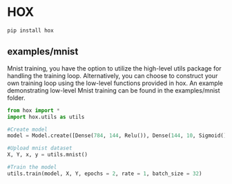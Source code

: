 # HOX

```pip install hox```


## examples/mnist
Mnist training, you have the option to utilize the high-level utils package for handling the training loop. Alternatively, you can choose to construct your own training loop using the low-level functions provided in hox. An example demonstrating low-level Mnist training can be found in the examples/mnist folder.
```python
from hox import *
import hox.utils as utils

#Create model
model = Model.create([Dense(784, 144, Relu()), Dense(144, 10, Sigmoid())])

#Upload mnist dataset
X, Y, x, y = utils.mnist()

#Train the model
utils.train(model, X, Y, epochs = 2, rate = 1, batch_size = 32)
```
